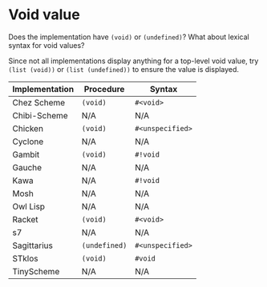 # Void value

Does the implementation have `(void)` or `(undefined)`? What about
lexical syntax for void values?

Since not all implementations display anything for a top-level void
value, try `(list (void))` or `(list (undefined))` to ensure the value
is displayed.

| Implementation | Procedure     | Syntax           |
| -------------- | ------------- | ---------------- |
| Chez Scheme    | `(void)`      | `#<void>`        |
| Chibi-Scheme   | N/A           | N/A              |
| Chicken        | `(void)`      | `#<unspecified>` |
| Cyclone        | N/A           | N/A              |
| Gambit         | `(void)`      | `#!void`         |
| Gauche         | N/A           | N/A              |
| Kawa           | N/A           | `#!void`         |
| Mosh           | N/A           | N/A              |
| Owl Lisp       | N/A           | N/A              |
| Racket         | `(void)`      | `#<void>`        |
| s7             | N/A           | N/A              |
| Sagittarius    | `(undefined)` | `#<unspecified>` |
| STklos         | `(void)`      | `#void`          |
| TinyScheme     | N/A           | N/A              |
